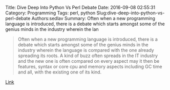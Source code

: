 Title: Dive Deep Into Python Vs Perl Debate
Date: 2016-09-08 02:55:31
Category: Programming
Tags: perl, python
Slug:dive-deep-into-python-vs-perl-debate
Authors:sedlav
Summary: Often when a new programming language is introduced, there is a debate which starts amongst some of the genius minds in the industry wherein the lan

> Often when a new programming language is introduced, there is a debate which starts amongst some of the genius minds in the industry wherein the language is compared with the one already spreading its roots. A kind of buzz often spreads in the IT industry and the new one is often compared on every aspect may it then be features, syntax or core cpu and memory aspects including GC time and all, with the existing one of its kind.

[Link](http://www.tecmint.com/python-vs-perl-debate-what-should-i-learn-python-or-perl/)
